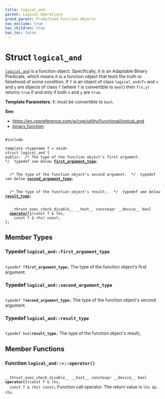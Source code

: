 ```yaml
---
title: logical_and
parent: Logical Operations
grand_parent: Predefined Function Objects
nav_exclude: true
has_children: true
has_toc: false
---
```


# Struct `logical_and`

<code><a href="/api/classes/structlogical__and.html">logical&#95;and</a></code> is a function object. Specifically, it is an Adaptable Binary Predicate, which means it is a function object that tests the truth or falsehood of some condition. If <code>f</code> is an object of class <code>logical&#95;and&lt;T&gt;</code> and <code>x</code> and <code>y</code> are objects of class <code>T</code> (where <code>T</code> is convertible to <code>bool</code>) then <code>f(x,y)</code> returns <code>true</code> if and only if both <code>x</code> and <code>y</code> are <code>true</code>.

**Template Parameters**:
**`T`**: must be convertible to <code>bool</code>.

**See**:
* <a href="https://en.cppreference.com/w/cpp/utility/functional/logical_and">https://en.cppreference.com/w/cpp/utility/functional/logical_and</a>
* <a href="/api/classes/structbinary__function.html">binary_function</a>

<code class="doxybook">
<span>#include <thrust/functional.h></span><br>
<span>template &lt;typename T = void&gt;</span>
<span>struct logical&#95;and {</span>
<span>public:</span><span class="doxybook-comment">&nbsp;&nbsp;/* The type of the function object's first argument.  */</span><span>&nbsp;&nbsp;typedef <i>see below</i> <b><a href="/api/classes/structlogical__and.html#typedef-first_argument_type">first&#95;argument&#95;type</a></b>;</span>
<br>
<span class="doxybook-comment">&nbsp;&nbsp;/* The type of the function object's second argument.  */</span><span>&nbsp;&nbsp;typedef <i>see below</i> <b><a href="/api/classes/structlogical__and.html#typedef-second_argument_type">second&#95;argument&#95;type</a></b>;</span>
<br>
<span class="doxybook-comment">&nbsp;&nbsp;/* The type of the function object's result;.  */</span><span>&nbsp;&nbsp;typedef <i>see below</i> <b><a href="/api/classes/structlogical__and.html#typedef-result_type">result&#95;type</a></b>;</span>
<br>
<span>&nbsp;&nbsp;__thrust_exec_check_disable__ __host__ constexpr __device__ bool </span><span>&nbsp;&nbsp;<b><a href="/api/classes/structlogical__and.html#function-operator()">operator()</a></b>(const T & lhs,</span>
<span>&nbsp;&nbsp;&nbsp;&nbsp;const T & rhs) const;</span>
<span>};</span>
</code>

## Member Types

<h3 id="typedef-first_argument_type">
Typedef <code>logical&#95;and::first&#95;argument&#95;type</code>
</h3>

<code class="doxybook">
<span>typedef T<b>first_argument_type</b>;</span></code>
The type of the function object's first argument. 

<h3 id="typedef-second_argument_type">
Typedef <code>logical&#95;and::second&#95;argument&#95;type</code>
</h3>

<code class="doxybook">
<span>typedef T<b>second_argument_type</b>;</span></code>
The type of the function object's second argument. 

<h3 id="typedef-result_type">
Typedef <code>logical&#95;and::result&#95;type</code>
</h3>

<code class="doxybook">
<span>typedef bool<b>result_type</b>;</span></code>
The type of the function object's result;. 


## Member Functions

<h3 id="function-operator()">
Function <code>logical&#95;and::&gt;::operator()</code>
</h3>

<code class="doxybook">
<span>__thrust_exec_check_disable__ __host__ constexpr __device__ bool </span><span><b>operator()</b>(const T & lhs,</span>
<span>&nbsp;&nbsp;const T & rhs) const;</span></code>
Function call operator. The return value is <code>lhs && rhs</code>. 


